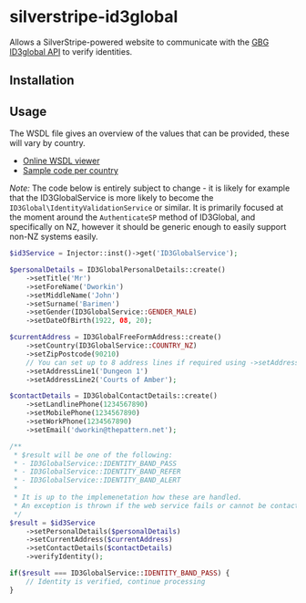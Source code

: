 # silverstripe-id3global
Allows a SilverStripe-powered website to communicate with the [GBG ID3global API](http://www.gbgplc.com/uk/products/gbg-id3global/) to verify identities.

## Installation

## Usage
The WSDL file gives an overview of the values that can be provided, these will vary by country.
* [Online WSDL viewer](http://www.id3globalsupport.com/Website/content/Web-Service/WSDL%20Page/WSDL%20HTML/ID3%20Global%20WSDL-%20Live.xhtml)
* [Sample code per country](http://www.id3globalsupport.com/Website/Sample-Code.html)

*Note:* The code below is entirely subject to change - it is likely for example that the ID3GlobalService is more likely to become the `ID3Global\IdentityValidationService` or similar. It is primarily focused at the moment around the `AuthenticateSP` method of ID3Global, and specifically on NZ, however it should be generic enough to easily support non-NZ systems easily.

```php
$id3Service = Injector::inst()->get('ID3GlobalService');

$personalDetails = ID3GlobalPersonalDetails::create()
    ->setTitle('Mr')
    ->setForeName('Dworkin')
    ->setMiddleName('John')
    ->setSurname('Barimen')
    ->setGender(ID3GlobalService::GENDER_MALE)
    ->setDateOfBirth(1922, 08, 20);

$currentAddress = ID3GlobalFreeFormAddress::create()
    ->setCountry(ID3GlobalService::COUNTRY_NZ)
    ->setZipPostcode(90210)
    // You can set up to 8 address lines if required using ->setAddressLine3(), ->setAddressLine8() etc.
    ->setAddressLine1('Dungeon 1')
    ->setAddressLine2('Courts of Amber');

$contactDetails = ID3GlobalContactDetails::create()
    ->setLandlinePhone(1234567890)
    ->setMobilePhone(1234567890)
    ->setWorkPhone(1234567890)
    ->setEmail('dworkin@thepattern.net');

/**
 * $result will be one of the following:
 * - ID3GlobalService::IDENTITY_BAND_PASS
 * - ID3GlobalService::IDENTITY_BAND_REFER
 * - ID3GlobalService::IDENTITY_BAND_ALERT
 *
 * It is up to the implemenetation how these are handled.
 * An exception is thrown if the web service fails or cannot be contacted.
 */
$result = $id3Service
    ->setPersonalDetails($personalDetails)
    ->setCurrentAddress($currentAddress)
    ->setContactDetails($contactDetails)
    ->verifyIdentity();

if($result === ID3GlobalService::IDENTITY_BAND_PASS) {
    // Identity is verified, continue processing
}
```
